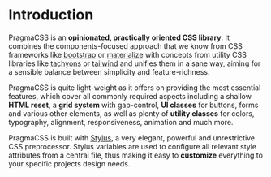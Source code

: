 # Introduction

PragmaCSS is an **opinionated, practically oriented CSS library**. It combines the components-focused approach that we
know from CSS frameworks like [bootstrap](https://getbootstrap.com/) or [materialize](https://materializecss.com)
with concepts from utility CSS libraries like [tachyons](https://tachyons.io/) or [tailwind](https://tailwindcss.com/)
and unifies them in a sane way, aiming for a sensible balance between simplicity and feature-richness.

PragmaCSS is quite light-weight as it offers on providing the most essential features, which cover all commonly
required aspects including a shallow **HTML reset**, a **grid system** with gap-control, **UI classes** for buttons,
forms and various other elements, as well as plenty of **utility classes** for colors, typography, alignment,
responsiveness, animation and much more.

PragmaCSS is built with [Stylus](http://stylus-lang.com), a very elegant, powerful and unrestrictive CSS
preprocessor. Stylus variables are used to configure all relevant style attributes from a central file,
thus making it easy to **customize** everything to your specific projects design needs.
